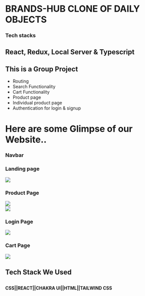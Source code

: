 

# BRANDS-HUB CLONE OF DAILY OBJECTS <br>

<h3>Tech stacks</h3>
<h2>React, Redux, Local Server & Typescript</h2>
<h2>This is a Group Project</h2>
<ul>
 <li>
   Routing</li>
<li>Search Functionality</li>
<li>Cart Functionality</li>
<li>Product page</li>
  <li>Individual product page</li>
<li>Authentication for login & signup</li>

</ul>
<h1>
Here are some Glimpse of our Website..</h1>
<h3>Navbar<h3>
  
  
  
  <h3>Landing page</h3>
  <img src="https://i.ibb.co/HVXkwRC/dailyobj1.png"/>
  
  <h3>Product Page</h3>
  <img src="https://i.ibb.co/sRpCJgc/dailyobj2.png"/><br/>
  <img src="https://i.ibb.co/X4bwNtY/dailyobj4.png"/>
  <h3>Login Page</h3>
    <img src="https://i.ibb.co/MSV67Xh/dailyobj3.png"/>
  
  <h3>Cart Page</h3>
  
  <img src="https://i.ibb.co/x31FwjC/dailyobj5.png"/>
 
 
 
 <h2> Tech Stack We Used <h2>
   <h4> CSS||REACT||CHAKRA UI||HTML||TAILWIND CSS </h4>
